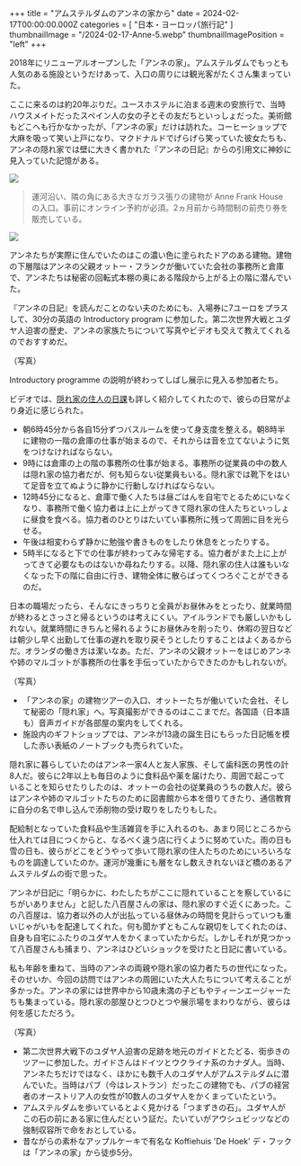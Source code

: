+++
title = "アムステルダムのアンネの家から"
date = 2024-02-17T00:00:00.000Z
categories = [ "日本・ヨーロッパ旅行記" ]
thumbnailImage = "/2024-02-17-Anne-5.webp"
thumbnailImagePosition = "left"
+++

2018年にリニューアルオープンした「アンネの家」。アムステルダムでもっとも人気のある施設というだけあって、入口の周りには観光客がたくさん集まっていた。

<!--more-->

ここに来るのは約20年ぶりだ。ユースホステルに泊まる週末の安旅行で、当時ハウスメイトだったスペイン人の女の子とその友だちといっしょだった。美術館もどこへも行かなかったが、「アンネの家」だけは訪れた。コーヒーショップで大麻を吸って笑い上戸になり、マクドナルドでげらげら笑っていた彼女たちも、アンネの隠れ家では壁に大きく書かれた『アンネの日記』からの引用文に神妙に見入っていた記憶がある。

![](/2024-02-17-Anne-7.webp)

> 運河沿い、隣の角にある大きなガラス張りの建物が Anne Frank House の入口。事前にオンライン予約が必須。2ヵ月前から時間制の前売り券を販売している。

![](/2024-02-17-Anne-1.webp)

アンネたちが実際に住んでいたのはこの濃い色に塗られたドアのある建物。建物の下層階はアンネの父親オットー・フランクが働いていた会社の事務所と倉庫で、アンネたちは秘密の回転式本棚の奥にある階段から上がる上の階に潜んでいた。

『アンネの日記』を読んだことのない夫のためにも、入場券に7ユーロをプラスして、30分の英語の Introductory program に参加した。第二次世界大戦とユダヤ人迫害の歴史、アンネの家族たちについて写真やビデオも交えて教えてくれるのでおすすめだ。

（写真）

Introductory programme の説明が終わってしばし展示に見入る参加者たち。

ビデオでは、[隠れ家の住人の日課](https://www.annefrank.org/en/anne-frank/go-in-depth/typical-day-secret-annex/)も詳しく紹介してくれたので、彼らの日常がより身近に感じられた。

* 朝6時45分から各自15分ずつバスルームを使って身支度を整える。朝8時半に建物の一階の倉庫の仕事が始まるので、それからは音を立てないように気をつけなければならない。
* 9時には倉庫の上の階の事務所の仕事が始まる。事務所の従業員の中の数人は隠れ家の協力者だが、何も知らない従業員もいる。隠れ家では靴下をはいて足音を立てぬように静かに行動しなければならない。
* 12時45分になると、倉庫で働く人たちは昼ごはんを自宅でとるためにいなくなり、事務所で働く協力者は上に上がってきて隠れ家の住人たちといっしょに昼食を食べる。協力者のひとりはたいてい事務所に残って周囲に目を光らせる。
* 午後は相変わらず静かに勉強や書きものをしたり休息をとったりする。
* 5時半になると下での仕事が終わってみな帰宅する。協力者がまた上に上がってきて必要なものはないか尋ねたりする。以降、隠れ家の住人は誰もいなくなった下の階に自由に行き、建物全体に散らばってくつろぐことができるのだ。

日本の職場だったら、そんなにきっちりと全員がお昼休みをとったり、就業時間が終わるとさっさと帰るというのは考えにくい。アイルランドでも厳しいかもしれない。就業時間にきちんと帰れるようにお昼休みを削ったり、休暇の翌日などは朝少し早く出勤して仕事の遅れを取り戻そうとしたりすることはよくあるからだ。オランダの働き方は潔いなあ。ただ、アンネの父親オットーをはじめアンネや姉のマルゴットが事務所の仕事を手伝っていたからできたのかもしれないが。

（写真）

* 「アンネの家」の建物ツアーの入口、オットーたちが働いていた会社、そして秘密の「隠れ家」へ。写真撮影ができるのはここまでだ。各国語（日本語も）音声ガイドが各部屋の案内をしてくれる。
* 施設内のギフトショップでは、アンネが13歳の誕生日にもらった日記帳を模した赤い表紙のノートブックも売られていた。

隠れ家に暮らしていたのはアンネ一家4人と友人家族、そして歯科医の男性の計8人だ。彼らに2年以上も毎日のように食料品や薬を届けたり、周囲で起こっていることを知らせたりしたのは、オットーの会社の従業員のうちの数人だ。彼らはアンネや姉のマルゴットたちのために図書館から本を借りてきたり、通信教育に自分の名で申し込んで添削物の受け取りをしたりもした。

配給制となっていた食料品や生活雑貨を手に入れるのも、あまり同じところから仕入れては目につくからと、なるべく違う店に行くように努めていた。雨の日も雪の日も、彼らがどこをどうやって歩いて隠れ家の住人たちのためにいろいろなものを調達していたのか。運河が幾重にも層をなし数えきれないほど橋のあるアムステルダムの街で思った。

アンネが日記に「明らかに、わたしたちがここに隠れていることを察しているにちがいありません」と記した八百屋さんの家は、隠れ家のすぐ近くにあった。この八百屋は、協力者以外の人が出払っている昼休みの時間を見計らっていつも重いじゃがいもを配達してくれた。何も聞かずともこんな親切をしてくれたのは、自身も自宅にふたりのユダヤ人をかくまっていたからだ。しかしそれが見つかって八百屋さんも捕まり、アンネはひどいショックを受けたと日記に書いている。

私も年齢を重ねて、当時のアンネの両親や隠れ家の協力者たちの世代になった。そのせいか、今回の訪問ではアンネの周囲にいた大人たちについて考えることが多かった。アンネの家には世界中から10歳未満の子どもやティーンエージャーたちも集まっている。隠れ家の部屋ひとつひとつや展示場をまわりながら、彼らは何を感じただろう。

（写真）

* 第二次世界大戦下のユダヤ人迫害の足跡を地元のガイドとたどる、街歩きのツアーに参加した。ガイドさんはドイツとウクライナ系のカナダ人。当時、アンネたちだけではなく、ほかにも数千人のユダヤ人がアムステルダムに潜んでいた。当時はパブ（今はレストラン）だったこの建物でも、パブの経営者のオーストリア人の女性が10数人のユダヤ人をかくまっていたという。
* アムステルダムを歩いているとよく見かける「つまずきの石」。ユダヤ人がこの石の前にある家に住んだという証だ。たいていがアウシュビッツなどの強制収容所で命をおとしている。
* 昔ながらの素朴なアップルケーキで有名な Koffiehuis 'De Hoek' デ・フックは「アンネの家」から徒歩5分。
